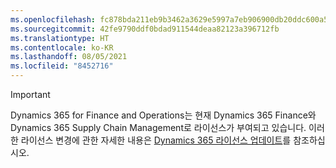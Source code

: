 ```yaml
---
ms.openlocfilehash: fc878bda211eb9b3462a3629e5997a7eb906900db20ddc600a5cc956da55c413
ms.sourcegitcommit: 42fe9790ddf0bdad911544deaa82123a396712fb
ms.translationtype: HT
ms.contentlocale: ko-KR
ms.lasthandoff: 08/05/2021
ms.locfileid: "8452716"
---
```

> [!IMPORTANT]
> Dynamics 365 for Finance and Operations는 현재 Dynamics 365 Finance와 Dynamics 365 Supply Chain Management로 라이선스가 부여되고 있습니다. 이러한 라이선스 변경에 관한 자세한 내용은 [Dynamics 365 라이선스 업데이트](/dynamics365/licensing/update)를 참조하십시오.